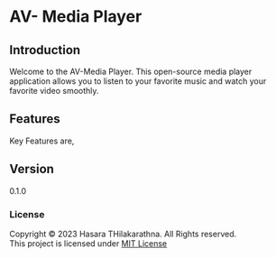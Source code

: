 # AV- Media Player
## Introduction
Welcome to the AV-Media Player. This open-source media player application allows you to listen to your favorite music and watch your favorite video smoothly.
## Features
Key Features are,
    



## Version
0.1.0

### License
Copyright &copy; 2023 Hasara THilakarathna. All Rights reserved. <br>
This project is licensed under [MIT License](License.txt)